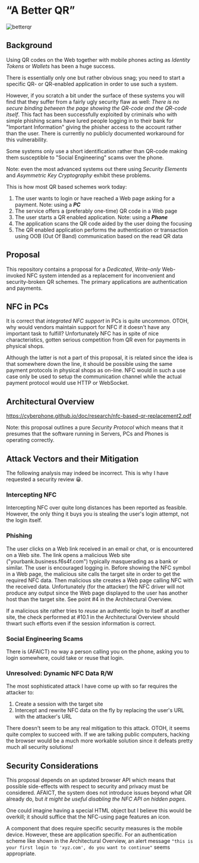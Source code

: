 # “A Better QR”
![betterqr](https://cloud.githubusercontent.com/assets/8044211/26782217/c320c982-49f2-11e7-90ac-348677374ba3.png)

## Background
Using QR codes on the Web together with mobile phones acting as _Identity Tokens_ or _Wallets_ has been a huge success.

There is essentially only one but rather obvious snag; you need to start a specific QR- or QR-enabled application in order to use such a system.

However, if you scratch a bit under the surface of these systems you will find that they suffer from a fairly ugly security flaw as well: _There is no secure binding between the page showing the QR-code and the QR-code itself_. This fact has been successfully exploited by criminals who with simple phishing scams have lured people logging in to their bank for "Important Information" giving the phisher access to the account rather than the user. There is currently no publicly documented workaround for this vulnerability.

Some systems only use a short identification rather than QR-code making them susceptible to "Social Engineering" scams over the phone.

Note: even the most advanced systems out there using _Security Elements_ and _Asymmetric Key Cryptography_ exhibit these problems.

This is how most QR based schemes work today:

1. The user wants to login or have reached a Web page asking for a payment.  Note: using a **_PC_**
2. The service offers a (preferably one-time) QR code in a Web page
3. The user starts a QR enabled application. Note: using a **_Phone_**
4. The application scans the QR code aided by the user doing the focusing
5. The QR enabled application performs the authentication or transaction using OOB (Out Of Band) communication based on the read QR data

## Proposal
This repository contains a proposal for a _Dedicated_, _Write-only_ Web-invoked NFC system intended as a replacement for inconvenient and security-broken QR schemes. The primary applications are authentication and payments.

## NFC in PCs
It is correct that _integrated NFC support_ in PCs is quite uncommon.  OTOH, why would vendors maintain support for NFC if it doesn't have any important task to fulfill?  Unfortunately NFC has in spite of nice characteristics, gotten serious competition from QR even for payments in physical shops.

Although the latter is not a part of this proposal, it is related since the idea is that somewhere down the line, it should be
possible using the same payment protocols in physical shops as on-line.  NFC would in such a use case only be used to setup the
communication channel while the actual payment protocol would use HTTP or WebSocket.

## Architectural Overview
https://cyberphone.github.io/doc/research/nfc-based-qr-replacement2.pdf

Note: this proposal outlines a pure _Security Protocol_ which means that it presumes that the software running in Servers, PCs and Phones is operating correctly.

## Attack Vectors and their Mitigation
The following analysis may indeed be incorrect.  This is why I have requested a security review 😀.

### Intercepting NFC
Intercepting NFC over quite long distances has been reported as feasible.
However, the only thing it buys you is stealing the user's login attempt, not the login itself.

### Phishing
The user clicks on a Web link received in an email or chat, or is encountered on a Web site.
The link opens a malicious Web site ("yourbank.business.f6s4f.com") typically masquerading as a bank or similar.
The user is encouraged logging in.  Before showing the NFC symbol in a Web page, the malicious site calls the target site in order to get the required NFC data.  Then malicious site creates a Web page calling NFC with the received data.
Unfortunately (for the attacker) the NFC driver will not produce any output since the Web page displayed to the
user has another host than the target site.  See point \#4 in the Architectural Overview.

If a malicious site rather tries to _reuse_ an authentic login to itself at another site, the check performed at \#10.1
in the Architectural Overview should thwart such efforts even if the session information is correct.

### Social Engineering Scams
There is (AFAICT) no way a person calling you on the phone, asking you to login somewhere,
could take or reuse that login.

### Unresolved: Dynamic NFC Data R/W
The most sophisticated attack I have come up with so far requires the attacker to:
1. Create a session with the target site
2. Intercept and rewrite NFC data on the fly by replacing the user's URL with the attacker's URL

There doesn't seem to be any real mitigation to this attack.  OTOH, it seems quite
complex to succeed with. If we are talking public computers, hacking the browser would
be a much more workable solution since it defeats pretty much all security solutions!

## Security Considerations
This proposal depends on an updated browser API which means that possible
side-effects with respect to security and privacy must be considered.
AFAICT, the system does not introduce issues beyond what QR already do,
but _it might be useful disabling the NFC API on hidden pages_.

One could imagine having a special HTML object but I believe this would
be overkill; it should suffice that the NFC-using page features an
icon.

A component that does require specific security measures is the mobile device.
However, these are application specific.  For an authentication scheme like
shown in the Architectural Overview, an alert message `"this is your first login to 'xyz.com', do you want to continue"`
seems appropriate.
